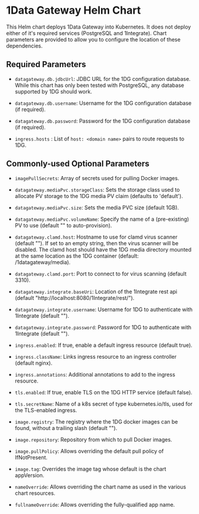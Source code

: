 # 1Data Gateway Helm Chart

This Helm chart deploys 1Data Gateway into Kubernetes.
It does not deploy either of it's required services (PostgreSQL and 1Integrate).
Chart parameters are provided to allow you to configure the location of these dependencies.

## Required Parameters

* `datagateway.db.jdbcUrl`: JDBC URL for the 1DG configuration database.
  While this chart has only been tested with PostgreSQL, any database supported by 1DG should work.
* `datagateway.db.username`: Username for the 1DG configuration database (if required).
* `datagateway.db.password`: Password for the 1DG configuration database (if required).


* `ingress.hosts` : List of `host: <domain name>` pairs to route requests to 1DG.

## Commonly-used Optional Parameters

* `imagePullSecrets`: Array of secrets used for pulling Docker images.


* `datagateway.mediaPvc.storageClass`: Sets the storage class used to allocate PV storage to the 1DG media PV claim (defaults to 'default').
* `datagateway.mediaPvc.size`: Sets the media PVC size (default 1GB).
* `datagateway.mediaPvc.volumeName`: Specify the name of a (pre-existing) PV to use (default "" to auto-provision).


* `datagateway.clamd.host`: Hostname to use for clamd virus scanner (default "").
  If set to an empty string, then the virus scanner will be disabled.
  The clamd host should have the 1DG media directory mounted at the same location as the 1DG container (default: /1datagateway/media).
* `datagateway.clamd.port`: Port to connect to for virus scanning (default 3310).


* `datagateway.integrate.baseUri`: Location of the 1Integrate rest api (default "http://localhost:8080/1Integrate/rest/").
* `datagateway.integrate.username`: Username for 1DG to authenticate with 1Integrate (default "").
* `datagateway.integrate.password`: Password for 1DG to authenticate with 1Integrate (default "").


* `ingress.enabled`: If true, enable a default ingress resource (default true).
* `ingress.className`: Links ingress resource to an ingress controller (default nginx).
* `ingress.annotations`: Additional annotations to add to the ingress resource.


* `tls.enabled`: If true, enable TLS on the 1DG HTTP service (default false).
* `tls.secretName`: Name of a k8s secret of type kubernetes.io/tls, used for the TLS-enabled ingress.


* `image.registry`: The registry where the 1DG docker images can be found, without a trailing slash (default "").
* `image.repository`: Repository from which to pull Docker images.
* `image.pullPolicy`: Allows overriding the default pull policy of IfNotPresent.
* `image.tag`: Overrides the image tag whose default is the chart appVersion.


* `nameOverride`: Allows overriding the chart name as used in the various chart resources.
* `fullnameOverride`: Allows overriding the fully-qualified app name.
